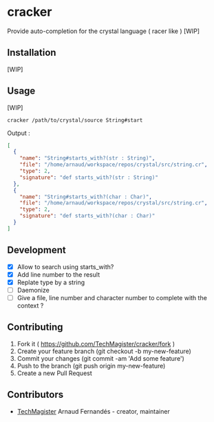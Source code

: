 # cracker

Provide auto-completion for the crystal language ( racer like ) [WIP]

## Installation

[WIP]

## Usage
[WIP]

``` shell
cracker /path/to/crystal/source String#start

```
Output :
``` json
[
  {
    "name": "String#starts_with?(str : String)",
    "file": "/home/arnaud/workspace/repos/crystal/src/string.cr",
    "type": 2,
    "signature": "def starts_with?(str : String)"
  },
  {
    "name": "String#starts_with?(char : Char)",
    "file": "/home/arnaud/workspace/repos/crystal/src/string.cr",
    "type": 2,
    "signature": "def starts_with?(char : Char)"
  }
]
```

## Development

- [x] Allow to search using starts_with?
- [x] Add line number to the result
- [x] Replate type by a string
- [ ] Daemonize
- [ ] Give a file, line number and character number to complete with the context ?

## Contributing

1. Fork it ( https://github.com/TechMagister/cracker/fork )
2. Create your feature branch (git checkout -b my-new-feature)
3. Commit your changes (git commit -am 'Add some feature')
4. Push to the branch (git push origin my-new-feature)
5. Create a new Pull Request

## Contributors

- [TechMagister](https://github.com/TechMagister) Arnaud Fernandés - creator, maintainer

